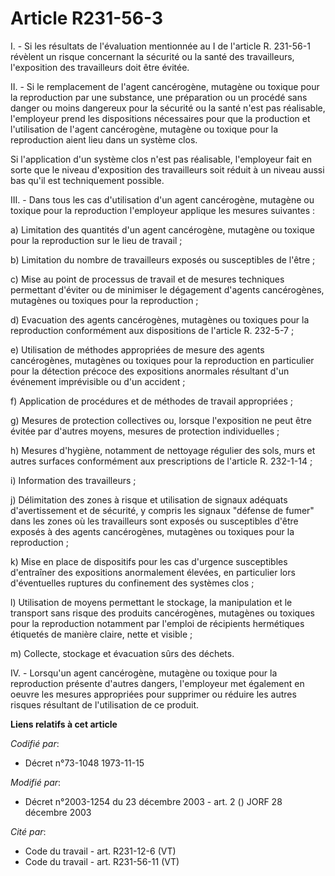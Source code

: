 # Article R231-56-3

I. - Si les résultats de l'évaluation mentionnée au I de l'article R. 231-56-1 révèlent un risque concernant la sécurité ou
la santé des travailleurs, l'exposition des travailleurs doit être évitée.

II. - Si le remplacement de l'agent cancérogène, mutagène ou toxique pour la reproduction par une substance, une préparation
ou un procédé sans danger ou moins dangereux pour la sécurité ou la santé n'est pas réalisable, l'employeur prend les
dispositions nécessaires pour que la production et l'utilisation de l'agent cancérogène, mutagène ou toxique pour la
reproduction aient lieu dans un système clos.

Si l'application d'un système clos n'est pas réalisable, l'employeur fait en sorte que le niveau d'exposition des
travailleurs soit réduit à un niveau aussi bas qu'il est techniquement possible.

III. - Dans tous les cas d'utilisation d'un agent cancérogène, mutagène ou toxique pour la reproduction l'employeur applique
les mesures suivantes :

a) Limitation des quantités d'un agent cancérogène, mutagène ou toxique pour la reproduction sur le lieu de travail ;

b) Limitation du nombre de travailleurs exposés ou susceptibles de l'être ;

c) Mise au point de processus de travail et de mesures techniques permettant d'éviter ou de minimiser le dégagement d'agents
cancérogènes, mutagènes ou toxiques pour la reproduction ;

d) Evacuation des agents cancérogènes, mutagènes ou toxiques pour la reproduction conformément aux dispositions de l'article
R. 232-5-7 ;

e) Utilisation de méthodes appropriées de mesure des agents cancérogènes, mutagènes ou toxiques pour la reproduction en
particulier pour la détection précoce des expositions anormales résultant d'un événement imprévisible ou d'un accident ;

f) Application de procédures et de méthodes de travail appropriées ;

g) Mesures de protection collectives ou, lorsque l'exposition ne peut être évitée par d'autres moyens, mesures de protection
individuelles ;

h) Mesures d'hygiène, notamment de nettoyage régulier des sols, murs et autres surfaces conformément aux prescriptions de
l'article R. 232-1-14 ;

i) Information des travailleurs ;

j) Délimitation des zones à risque et utilisation de signaux adéquats d'avertissement et de sécurité, y compris les signaux
"défense de fumer" dans les zones où les travailleurs sont exposés ou susceptibles d'être exposés à des agents cancérogènes,
mutagènes ou toxiques pour la reproduction ;

k) Mise en place de dispositifs pour les cas d'urgence susceptibles d'entraîner des expositions anormalement élevées, en
particulier lors d'éventuelles ruptures du confinement des systèmes clos ;

l) Utilisation de moyens permettant le stockage, la manipulation et le transport sans risque des produits cancérogènes,
mutagènes ou toxiques pour la reproduction notamment par l'emploi de récipients hermétiques étiquetés de manière claire,
nette et visible ;

m) Collecte, stockage et évacuation sûrs des déchets.

IV. - Lorsqu'un agent cancérogène, mutagène ou toxique pour la reproduction présente d'autres dangers, l'employeur met
également en oeuvre les mesures appropriées pour supprimer ou réduire les autres risques résultant de l'utilisation de ce
produit.

**Liens relatifs à cet article**

_Codifié par_:

  - Décret n°73-1048 1973-11-15

_Modifié par_:

  - Décret n°2003-1254 du 23 décembre 2003 - art. 2 () JORF 28 décembre 2003

_Cité par_:

  - Code du travail - art. R231-12-6 (VT)
  - Code du travail - art. R231-56-11 (VT)
